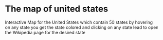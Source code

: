 # The map of united states 
Interactive Map for the United States which contain 50 states by hovering on any state you get the state colored and clicking on any state lead to open the Wikipedia page for the desired state 
